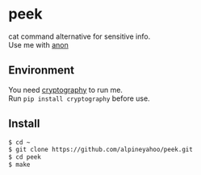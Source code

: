 # peek
cat command alternative for sensitive info.  
Use me with [anon](https://github.com/alpineyahoo/anon)

## Environment
You need [cryptography](https://cryptography.io/) to run me.  
Run `pip install cryptography` before use.

## Install

```bash
$ cd ~
$ git clone https://github.com/alpineyahoo/peek.git
$ cd peek
$ make
```
